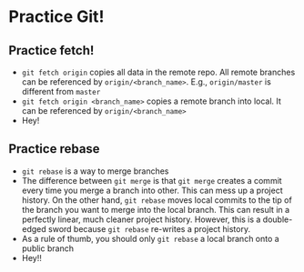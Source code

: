 # Practice Git!

## Practice fetch!
* `git fetch origin` copies all data in the remote repo. All remote branches can be referenced by `origin/<branch_name>`. E.g., `origin/master` is different from `master`
* `git fetch origin <branch_name>` copies a remote branch into local. It can be referenced by `origin/<branch_name>`
* Hey!

## Practice rebase
* `git rebase` is a way to merge branches
* The difference between `git merge` is that `git merge` creates a commit every time you merge a branch into other. This can mess up a project history. On the other hand, `git rebase` moves local commits to the tip of the branch you want to merge into the local branch. This can result in a perfectly linear, much cleaner project history. However, this is a double-edged sword because `git rebase` re-writes a project history. 
* As a rule of thumb, you should only `git rebase` a local branch onto a public branch 
* Hey!!
